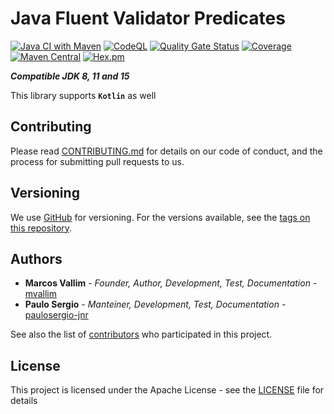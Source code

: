 # Java Fluent Validator Predicates

[![Java CI with Maven](https://github.com/mvallim/java-fluent-validator-predicates/actions/workflows/maven.yml/badge.svg)](https://github.com/mvallim/java-fluent-validator-predicates/actions/workflows/maven.yml)
[![CodeQL](https://github.com/mvallim/java-fluent-validator-predicates/actions/workflows/codeql-analysis.yml/badge.svg)](https://github.com/mvallim/java-fluent-validator-predicates/actions/workflows/codeql-analysis.yml)
[![Quality Gate Status](https://sonarcloud.io/api/project_badges/measure?project=java-fluent-validator-predicates&metric=alert_status)](https://sonarcloud.io/dashboard?id=java-fluent-validator-predicates)
[![Coverage](https://sonarcloud.io/api/project_badges/measure?project=java-fluent-validator-predicates&metric=coverage)](https://sonarcloud.io/dashboard?id=jjava-fluent-validator-predicates)
[![Maven Central](https://maven-badges.herokuapp.com/maven-central/com.github.mvallim/java-fluent-validator-predicates/badge.svg)](https://maven-badges.herokuapp.com/maven-central/com.github.mvallim/java-fluent-validator-predicates)
[![Hex.pm](https://img.shields.io/hexpm/l/plug.svg)](http://www.apache.org/licenses/LICENSE-2.0)

_**Compatible JDK 8, 11 and 15**_

This library supports **`Kotlin`** as well

## Contributing

Please read [CONTRIBUTING.md](CONTRIBUTING.md) for details on our code of conduct, and the process for submitting pull requests to us.

## Versioning

We use [GitHub](https://github.com/mvallim/java-fluent-validator-predicates) for versioning. For the versions available, see the [tags on this repository](https://github.com/mvallim/java-fluent-validator-predicates/tags).

## Authors

* **Marcos Vallim** - *Founder, Author, Development, Test, Documentation* - [mvallim](https://github.com/mvallim)
* **Paulo Sergio** - *Manteiner, Development, Test, Documentation* - [paulosergio-jnr](https://github.com/paulosergio-jnr)

See also the list of [contributors](CONTRIBUTORS.txt) who participated in this project.

## License

This project is licensed under the Apache License - see the [LICENSE](LICENSE) file for details
